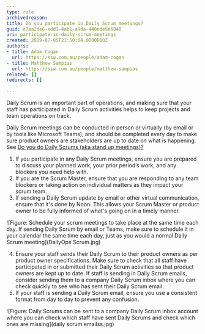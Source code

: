 ```yaml
---
type: rule
archivedreason: 
title: Do you participate in Daily Scrum meetings?
guid: e7aa2de6-edd1-4ab1-a9da-440ede5e6848
uri: participate-in-daily-scrum-meetings
created: 2019-07-05T21:50:04.0000000Z
authors:
- title: Adam Cogan
  url: https://ssw.com.au/people/adam-cogan
- title: Matthew Sampias
  url: https://ssw.com.au/people/matthew-sampias
related: []
redirects: []

---
```


Daily Scrum is an important part of operations, and making sure that your staff has participated in Daily Scrum activities helps to keep projects and team operations on track.

Daily Scrum meetings can be conducted in person or virtually (by email or by tools like Microsoft Teams), and should be completed every day to make sure product owners are stakeholders are up to date on what is happening.  See [Do you do Daily Scrums (aka stand up meetings)?](/_layouts/15/FIXUPREDIRECT.ASPX?WebId=3dfc0e07-e23a-4cbb-aac2-e778b71166a2&TermSetId=07da3ddf-0924-4cd2-a6d4-a4809ae20160&TermId=731a3f5d-a266-4944-876c-a45afa82832f)

<!--endintro-->



1. If you participate in any Daily Scrum meetings, ensure you are prepared to discuss your planned work, your prior period’s work, and any blockers you need help with.
2. If you are the Scrum Master, ensure that you are responding to any team blockers or taking action on individual matters as they impact your scrum team.
3. If sending a Daily Scrum update by email or other virtual communication, ensure that it's done by Noon.  This allows your Scrum Master or product owner to be fully informed of what's going on in a timely manner. 

![Figure: Schedule your scrum meetings to take place at the same time each day.  If sending Daily Scrum by email or Teams, make sure to schedule it in your calendar the same time each day, just as you would a normal Daily Scrum meeting](DailyOps Scrum.jpg)  

4. Ensure your staff sends their Daily Scrum to their product owners as per product owner specifications.  Make sure to check that all staff have participated in or submitted their Daily Scrum activities so that product owners are kept up to date.  If staff is sending in Daily Scrum emails, consider sending them to a company Daily Scrum inbox where you can check quickly to see who has sent their Daily Scrum email.
5. If your staff is sending a Daily Scrum email, ensure you use a consistent format from day to day to prevent any confusion.
   
![Figure: Daily Scrums can be sent to a company Daily Scrum inbox account where you can check which staff have sent Daily Scrums and check which ones are missing](daily scrum emailss.jpg)
